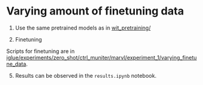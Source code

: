 # Varying amount of finetuning data

1. Use the same pretrained models as in [wit_pretraining/](../wit_pretraining)

2. Finetuning

Scripts for finetuning are in [iglue/experiments/zero_shot/ctrl_muniter/marvl/experiment_1/varying_finetune_data](../../../iglue/experiments/zero_shot/ctrl_muniter/marvl/experiment_1/varying_finetune_data).

5. Results can be observed in the `results.ipynb` notebook.
